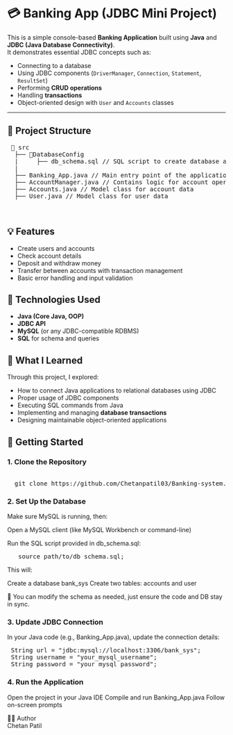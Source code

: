 # 💳 Banking App (JDBC Mini Project)

This is a simple console-based **Banking Application** built using **Java** and **JDBC (Java Database Connectivity)**.  
It demonstrates essential JDBC concepts such as:
- Connecting to a database
- Using JDBC components (`DriverManager`, `Connection`, `Statement`, `ResultSet`)
- Performing **CRUD operations**
- Handling **transactions**
- Object-oriented design with `User` and `Accounts` classes

---

## 📂 Project Structure

<pre>
 📂 src
  ├── 📂DatabaseConfig
  |     ├── db_schema.sql // SQL script to create database and tables
  | 
  ├── Banking_App.java // Main entry point of the application
  ├── AccountManager.java // Contains logic for account operations
  ├── Accounts.java // Model class for account data
  ├── User.java // Model class for user data

  </pre>


## 💡 Features

- Create users and accounts
- Check account details
- Deposit and withdraw money
- Transfer between accounts with transaction management
- Basic error handling and input validation



## 🔧 Technologies Used

- **Java (Core Java, OOP)**
- **JDBC API**
- **MySQL** (or any JDBC-compatible RDBMS)
- **SQL** for schema and queries



## 🧠 What I Learned

Through this project, I explored:
- How to connect Java applications to relational databases using JDBC
- Proper usage of JDBC components
- Executing SQL commands from Java
- Implementing and managing **database transactions**
- Designing maintainable object-oriented applications



## 🚀 Getting Started

### 1. Clone the Repository

<pre> 
  git clone https://github.com/Chetanpatil03/Banking-system.git 
</pre>

### 2. Set Up the Database
Make sure MySQL is running, then:

Open a MySQL client (like MySQL Workbench or command-line)

Run the SQL script provided in db_schema.sql:
<pre>
   source path/to/db_schema.sql;
</pre>




This will:

Create a database bank_sys
Create two tables: accounts and user

📁 You can modify the schema as needed, just ensure the code and DB stay in sync.

### 3. Update JDBC Connection
In your Java code (e.g., Banking_App.java), update the connection details:

<pre>
 String url = "jdbc:mysql://localhost:3306/bank_sys";
 String username = "your_mysql_username";
 String password = "your_mysql_password";
</pre>

### 4. Run the Application

Open the project in your Java IDE
Compile and run Banking_App.java
Follow on-screen prompts


🧑‍💻 Author<br>
Chetan Patil

